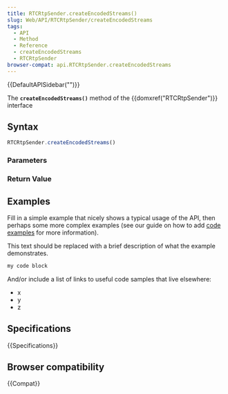 ```yaml
---
title: RTCRtpSender.createEncodedStreams()
slug: Web/API/RTCRtpSender/createEncodedStreams
tags:
  - API
  - Method
  - Reference
  - createEncodedStreams
  - RTCRtpSender
browser-compat: api.RTCRtpSender.createEncodedStreams
---
```

{{DefaultAPISidebar("")}}

The **`createEncodedStreams()`** method of the {{domxref("RTCRtpSender")}} interface 

## Syntax

```js
RTCRtpSender.createEncodedStreams()
```

### Parameters



### Return Value



## Examples

Fill in a simple example that nicely shows a typical usage of the API, then perhaps some more complex examples (see our guide on how to add [code examples](/en-US/docs/MDN/Contribute/Structures/Code_examples) for more information).

This text should be replaced with a brief description of what the example demonstrates.

```js
my code block
```

And/or include a list of links to useful code samples that live elsewhere:

*   x
*   y
*   z

## Specifications

{{Specifications}}

## Browser compatibility

{{Compat}}

